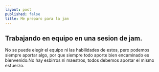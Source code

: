 ```yaml
---
layout: post
published: false
title: Me preparo para la jam
---
```

## Trabajando en equipo en una sesion de jam.
No se puede elegir el equipo ni las habilidades de estos, pero podemos siempre aportar algo, por que siempre todo aporte bien encaminado es bienvenido.No hay esbirros ni maestros, todos debemos aportar el mismo esfuerzo.

 





